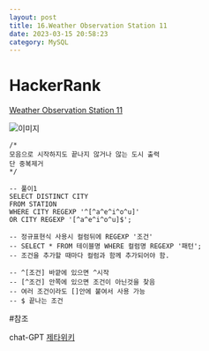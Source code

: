```yaml
---
layout: post
title: 16.Weather Observation Station 11
date: 2023-03-15 20:58:23 
category: MySQL
---
```


# HackerRank 
[Weather Observation Station 11](https://www.hackerrank.com/challenges/weather-observation-station-11/problem?isFullScreen=true)    

![이미지](https://s3.amazonaws.com/hr-challenge-images/9336/1449345840-5f0a551030-Station.jpg)  

```MySQL
/*
모음으로 시작하지도 끝나지 않거나 않는 도시 출력
단 중복제거
*/

-- 풀이1
SELECT DISTINCT CITY 
FROM STATION
WHERE CITY REGEXP '^[^a^e^i^o^u]' 
OR CITY REGEXP '[^a^e^i^o^u]$';

-- 정규표현식 사용시 컬럼뒤에 REGEXP '조건'
-- SELECT * FROM 테이블명 WHERE 컬럼명 REGEXP '패턴';
-- 조건을 추가할 때마다 컬럼과 함께 추가되어야 함.

-- ^[조건] 바깥에 있으면 ^시작 
-- [^조건] 안쪽에 있으면 조건이 아닌것을 찾음 
-- 여러 조건이라도 []안에 붙여서 사용 가능  
-- $ 끝나는 조건

``` 
#참조

chat-GPT
[제타위키](https://zetawiki.com/wiki/%EC%A0%95%EA%B7%9C_%ED%91%9C%ED%98%84%EC%8B%9D)
